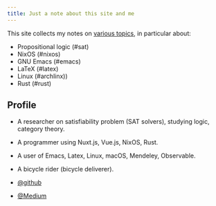 ```yaml
---
title: Just a note about this site and me
---
```

This site collects my notes on [various topics](/tags), in particular about:

- Propositional logic <nuxt-link to="/tag/sat/">(#sat)</nuxt-link>
- NixOS <nuxt-link to="/tag/nixos/">(#nixos)</nuxt-link>
- GNU Emacs <nuxt-link to="/tag/emacs/">(#emacs)</nuxt-link>
- LaTeX <nuxt-link to="/tag/latex/">(#latex)</nuxt-link>
- Linux <nuxt-link to="/tag/archlinux/">(#archlinx))</nuxt-link>
- Rust <nuxt-link to="/tag/rust/">(#rust)</nuxt-link>

##  Profile

- A researcher on satisfiability problem (SAT solvers), studying logic, category theory.
- A programmer using Nuxt.js, Vue.js, NixOS, Rust.
- A user of Emacs, Latex, Linux, macOS, Mendeley, Observable.
- A bicycle rider (bicycle deliverer).

- <i class="fab fa-github"></i><a href="https://github.com/shnarazk">@github</a>
- <i class="fab fa-medium"></i><a href="https://medium.com/@shnarazk/">@Medium</a>

